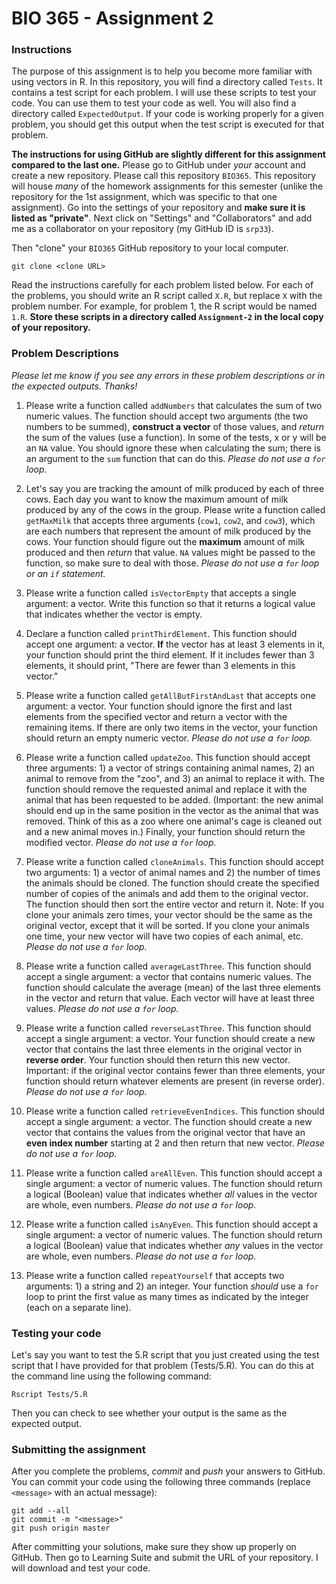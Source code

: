 # BIO 365 - Assignment 2

### Instructions

The purpose of this assignment is to help you become more familiar with using vectors in R. In this repository, you will find a directory called `Tests`. It contains a test script for each problem. I will use these scripts to test your code. You can use them to test your code as well. You will also find a directory called `ExpectedOutput`. If your code is working properly for a given problem, you should get this output when the test script is executed for that problem.

**The instructions for using GitHub are slightly different for this assignment compared to the last one.** Please go to GitHub under *your* account and create a new repository. Please call this repository `BIO365`. This repository will house *many* of the homework assignments for this semester (unlike the repository for the 1st assignment, which was specific to that one assignment). Go into the settings of your repository and **make sure it is listed as "private"**. Next click on "Settings" and "Collaborators" and add me as a collaborator on your repository (my GitHub ID is `srp33`).

Then "clone" your `BIO365` GitHub repository to your local computer.

``
git clone <clone URL>
``

Read the instructions carefully for each problem listed below. For each of the problems, you should write an R script called `X.R`, but replace `X` with the problem number. For example, for problem 1, the R script would be named `1.R`. **Store these scripts in a directory called `Assignment-2` in the local copy of your repository.**

### Problem Descriptions

*Please let me know if you see any errors in these problem descriptions or in the expected outputs. Thanks!*

1. Please write a function called `addNumbers` that calculates the sum of two numeric values. The function should accept two arguments (the two numbers to be summed), **construct a vector** of those values, and *return* the sum of the values (use a function). In some of the tests, x or y will be an `NA` value. You should ignore these when calculating the sum; there is an argument to the `sum` function that can do this. *Please do not use a `for` loop.*

2. Let's say you are tracking the amount of milk produced by each of three cows. Each day you want to know the maximum amount of milk produced by any of the cows in the group. Please write a function called `getMaxMilk` that accepts three arguments (`cow1`, `cow2`, and `cow3`), which are each numbers that represent the amount of milk produced by the cows. Your function should figure out the **maximum** amount of milk produced and then *return* that value. `NA` values might be passed to the function, so make sure to deal with those. *Please do not use a `for` loop or an `if` statement.*

3. Please write a function called `isVectorEmpty` that accepts a single argument: a vector. Write this function so that it returns a logical value that indicates whether the vector is empty.

4. Declare a function called `printThirdElement`. This function should accept one argument: a vector. **If** the vector has at least 3 elements in it, your function should print the third element. If it includes fewer than 3 elements, it should print, "There are fewer than 3 elements in this vector."

5. Please write a function called `getAllButFirstAndLast` that accepts one argument: a vector. Your function should ignore the first and last elements from the specified vector and return a vector with the remaining items. If there are only two items in the vector, your function should return an empty numeric vector. *Please do not use a `for` loop.*

6. Please write a function called `updateZoo`. This function should accept three arguments: 1) a vector of strings containing animal names, 2) an animal to remove from the "zoo", and 3) an animal to replace it with. The function should remove the requested animal and replace it with the animal that has been requested to be added. (Important: the new animal should end up in the same position in the vector as the animal that was removed. Think of this as a zoo where one animal's cage is cleaned out and a new animal moves in.) Finally, your function should return the modified vector. *Please do not use a `for` loop.*

7. Please write a function called `cloneAnimals`. This function should accept two arguments: 1) a vector of animal names and 2) the number of times the animals should be cloned. The function should create the specified number of copies of the animals and add them to the original vector. The function should then sort the entire vector and return it. Note: If you clone your animals zero times, your vector should be the same as the original vector, except that it will be sorted. If you clone your animals one time, your new vector will have two copies of each animal, etc. *Please do not use a `for` loop.*

8. Please write a function called `averageLastThree`. This function should accept a single argument: a vector that contains numeric values. The function should calculate the average (mean) of the last three elements in the vector and return that value. Each vector will have at least three values. *Please do not use a `for` loop.*

9. Please write a function called `reverseLastThree`. This function should accept a single argument: a vector. Your function should create a new vector that contains the last three elements in the original vector in **reverse order**. Your function should then return this new vector. Important: if the original vector contains fewer than three elements, your function should return whatever elements are present (in reverse order). *Please do not use a `for` loop.*

10. Please write a function called `retrieveEvenIndices`. This function should accept a single argument: a vector. The function should create a new vector that contains the values from the original vector that have an **even index number** starting at 2 and then return that new vector. *Please do not use a `for` loop.*

11. Please write a function called `areAllEven`. This function should accept a single argument: a vector of numeric values. The function should return a logical (Boolean) value that indicates whether *all* values in the vector are whole, even numbers. *Please do not use a `for` loop.*

12. Please write a function called `isAnyEven`. This function should accept a single argument: a vector of numeric values. The function should return a logical (Boolean) value that indicates whether *any* values in the vector are whole, even numbers. *Please do not use a `for` loop.*

13. Please write a function called `repeatYourself` that accepts two arguments: 1) a string and 2) an integer. Your function *should* use a `for` loop to print the first value as many times as indicated by the integer (each on a separate line).

### Testing your code

Let's say you want to test the 5.R script that you just created using the test script that I have provided for that problem (Tests/5.R). You can do this at the command line using the following command:

```
Rscript Tests/5.R
```

Then you can check to see whether your output is the same as the expected output.

### Submitting the assignment

After you complete the problems, *commit* and *push* your answers to GitHub. You can commit your code using the following three commands (replace `<message>` with an actual message):

```
git add --all
git commit -m "<message>"
git push origin master
```

After committing your solutions, make sure they show up properly on GitHub. Then go to Learning Suite and submit the URL of your repository. I will download and test your code.
